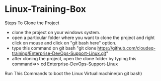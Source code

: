 # Linux-Training-Box
Steps To Clone the Project
* clone the project on your windows system.
* open a particular folder where you want to clone the project and right click on mouse and click on "git bash here" option.
* type this command on git bash "git clone https://github.com/cloudeq-training/Enterprise-DevOps-Support-Linux.git"
* after cloning the project, open the clone folder by typing this command=>> cd Enterprise-DevOps-Support-Linux

Run This Commands to boot the Linux Virtual machine(on git bash)
<!---
vagrant up                              # to boot the vm for the first time.
vagrant ssh                             # to access the vm through terminal.
vagrant halt                            # to shutdown the running vm.
vagrant destroy                         # to remove the vm permanently.
--->
